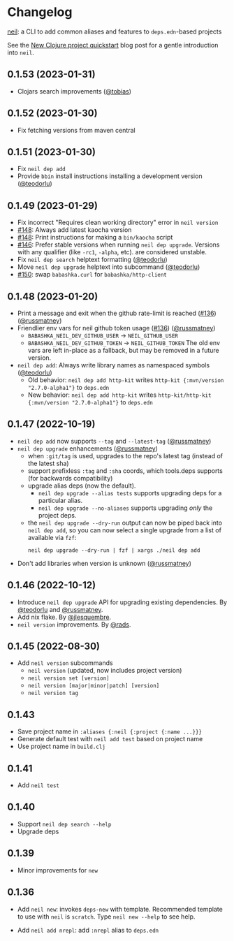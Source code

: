 # Changelog

[neil](https://github.com/babashka/neil): a CLI to add common aliases and features to `deps.edn`-based projects

See the [New Clojure project quickstart](https://blog.michielborkent.nl/new-clojure-project-quickstart.html) blog post for a gentle introduction into `neil`.

## 0.1.53 (2023-01-31)

- Clojars search improvements ([@tobias](https://github.com/tobias))

## 0.1.52 (2023-01-30)

- Fix fetching versions from maven central

## 0.1.51 (2023-01-30)

- Fix `neil dep add`
- Provide `bbin` install instructions installing a development version ([@teodorlu](https://github.com/teodorlu))

## 0.1.49 (2023-01-29)

- Fix incorrect "Requires clean working directory" error in `neil version`
- [#148](https://github.com/babashka/neil/issues/148): Always add latest kaocha version
- [#148](https://github.com/babashka/neil/issues/148): Print instructions for making a `bin/kaocha` script
- [#146](https://github.com/babashka/neil/issues/146): Prefer stable versions when running `neil dep upgrade`. Versions with any qualifier (like `-rc1`, `-alpha`, etc). are considered unstable.
- Fix `neil dep search` helptext formatting ([@teodorlu](https://github.com/teodorlu))
- Move `neil dep upgrade` helptext into subcommand ([@teodorlu](https://github.com/teodorlu))
- [#150](https://github.com/babashka/neil/issues/150): swap `babashka.curl` for `babashka/http-client`

## 0.1.48 (2023-01-20)

- Print a message and exit when the github rate-limit is reached ([#136](https://github.com/babashka/neil/issues/136)) ([@russmatney](https://github.com/russmatney))
- Friendlier env vars for neil github token usage ([#136](https://github.com/babashka/neil/issues/136)) ([@russmatney](https://github.com/russmatney))
  - `BABASHKA_NEIL_DEV_GITHUB_USER` -> `NEIL_GITHUB_USER`
  - `BABASHKA_NEIL_DEV_GITHUB_TOKEN` -> `NEIL_GITHUB_TOKEN`
  The old env vars are left in-place as a fallback, but may be removed in a future version.
- `neil dep add`: Always write library names as namespaced symbols ([@teodorlu](https://github.com/teodorlu))
  - Old behavior: `neil dep add http-kit` writes `http-kit {:mvn/version "2.7.0-alpha1"}` to `deps.edn`
  - New behavior: `neil dep add http-kit` writes `http-kit/http-kit {:mvn/version "2.7.0-alpha1"}` to `deps.edn`

## 0.1.47 (2022-10-19)

- `neil dep add` now supports `--tag` and `--latest-tag` ([@russmatney](https://github.com/russmatney))
- `neil dep upgrade` enhancements ([@russmatney](https://github.com/russmatney))
  - when `:git/tag` is used, upgrades to the repo's latest tag (instead of the latest sha)
  - support prefixless `:tag` and `:sha` coords, which tools.deps supports (for backwards compatibility)
  - upgrade alias deps (now the default).
    - `neil dep upgrade --alias tests` supports upgrading deps for a particular alias.
    - `neil dep upgrade --no-aliases` supports upgrading _only_ the project deps.
  - the `neil dep upgrade --dry-run` output can now be piped back into `neil dep
    add`, so you can now select a single upgrade from a list of available via `fzf`:
    ```
    neil dep upgrade --dry-run | fzf | xargs ./neil dep add
    ```
- Don't add libraries when version is unknown ([@russmatney](https://github.com/russmatney))

## 0.1.46 (2022-10-12)

- Introduce `neil dep upgrade` API for upgrading existing dependencies. By [@teodorlu](https://github.com/teodorlu) and [@russmatney](https://github.com/russmatney).
- Add nix flake. By [@jlesquembre](https://github.com/jlesquembre).
- `neil version` improvements. By [@rads](https://github.com/rads).

## 0.1.45 (2022-08-30)

- Add `neil version` subcommands
  - `neil version` (updated, now includes project version)
  - `neil version set [version]`
  - `neil version [major|minor|patch] [version]`
  - `neil version tag`

## 0.1.43

- Save project name in `:aliases {:neil {:project {:name ...}}}`
- Generate default test with `neil add test` based on project name
- Use project name in `build.clj`

## 0.1.41

- Add `neil test`

## 0.1.40

- Support `neil dep search --help`
- Upgrade deps

## 0.1.39

- Minor improvements for `new`

## 0.1.36

- Add `neil new`: invokes `deps-new` with template. Recommended template to use with `neil` is `scratch`. Type `neil new --help` to see help.

- Add `neil add nrepl`: add `:nrepl` alias to `deps.edn`
